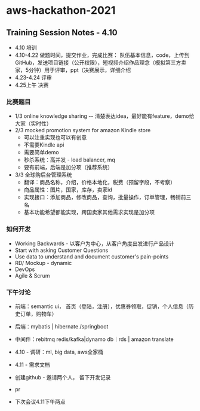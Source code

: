 # aws-hackathon-2021

## Training Session Notes - 4.10
 - 4.10 培训
 - 4.10-4.22 做题时间，提交作业，完成比赛： 队伍基本信息，code，上传到GitHub，发送项目链接（公开权限），短视频介绍作品理念（模拟第三方卖家，5分钟）用于评审，ppt（决赛展示，详细介绍
 - 4.23-4.24 评审
 - 4.25上午 决赛

### 比赛题目  
 - 1/3  online knowledge sharing
 -- 清楚表达idea，最好能有feature，demo给大家（实时性）
 - 2/3  mocked promotion system for amazon Kindle store
     - 可以注重实现也可以有创意
     - 不需要Kindle api
     - 需要简单demo
     - 秒杀系统：高并发 - load balancer, mq
     - 要有前端，后端是加分项（推荐系统）
 - 3/3 全球购后台管理系统
     - 翻译：商品名称，介绍，价格本地化，税费（预留字段，不考察）
     - 商品属性：图片，国家，库存，卖家id
     - 实现接口：添加商品，修改商品，查询，批量操作，订单管理，畅销前三名
     - 基本功能希望都能实现，跨国卖家其他需求实现是加分项
### 如何开发
 - Working Backwards - 以客户为中心，从客户角度出发进行产品设计
 - Start with asking Customer Questions
 - Use data to understand and document customer's pain-points
 - RD/ Mockup - dynamic
 - DevOps
 - Agile & Scrum
  
### 下午讨论
   - 前端：semantic ui， 首页（登陆，注册），优惠券领取，促销，个人信息（历史订单，购物车）
   - 后端：mybatis | hibernate /springboot
   - 中间件：rebitmq redis/kafka|dynamo db｜rds | amazon translate

 - 4.10 - 调研：ml, big data, aws全家桶
 - 4.11 - 需求文档

 - 创建github - 邀请两个人， 留下开发记录
 - pr
 - 下次会议4.11下午两点







